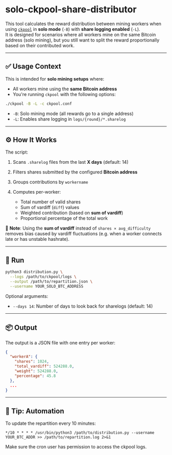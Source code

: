 # solo-ckpool-share-distributor

This tool calculates the reward distribution between mining workers when using [`ckpool`](https://bitcointalk.org/index.php?topic=790323.0) in **solo mode** (`-B`) with **share logging enabled** (`-L`).  
It is designed for scenarios where all workers mine on the same Bitcoin address (solo mining), but you still want to split the reward proportionally based on their contributed work.

---

## ✅ Usage Context

This is intended for **solo mining setups** where:
- All workers mine using the **same Bitcoin address**
- You're running `ckpool` with the following options:

```bash
./ckpool -B -L -c ckpool.conf
````

* `-B`: Solo mining mode (all rewards go to a single address)
* `-L`: Enables share logging in `logs/{round}/*.sharelog`

---

## ⚙️ How It Works

The script:

1. Scans `.sharelog` files from the last **X days** (default: 14)
2. Filters shares submitted by the configured **Bitcoin address**
3. Groups contributions by `workername`
4. Computes per-worker:

   * Total number of valid shares
   * Sum of vardiff (`diff`) values
   * Weighted contribution (based on **sum of vardiff**)
   * Proportional percentage of the total work

📌 **Note**: Using the **sum of vardiff** instead of `shares × avg_difficulty` removes bias caused by vardiff fluctuations (e.g. when a worker connects late or has unstable hashrate).

---

## 🚀 Run

```bash
python3 distribution.py \
  --logs /path/to/ckpool/logs \
  --output /path/to/repartition.json \
  --username YOUR_SOLO_BTC_ADDRESS
```

Optional arguments:

* `--days 14`: Number of days to look back for sharelogs (default: 14)

---

## 📦 Output

The output is a JSON file with one entry per worker:

```json
{
  "workerA": {
    "shares": 1024,
    "total_vardiff": 524288.0,
    "weight": 524288.0,
    "percentage": 45.8
  },
  ...
}
```

---

## 🔁 Tip: Automation

To update the repartition every 10 minutes:

```cron
*/10 * * * * /usr/bin/python3 /path/to/distribution.py --username YOUR_BTC_ADDR >> /path/to/repartition.log 2>&1
```

Make sure the cron user has permission to access the ckpool logs.
